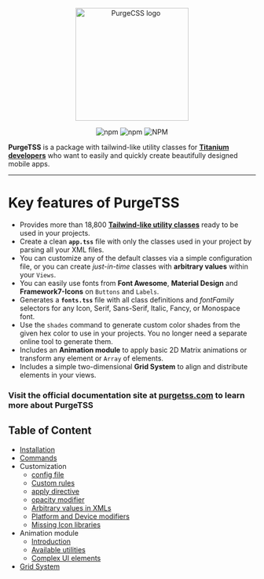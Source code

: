 <p align="center">
	<img src="https://codigomovil.mx/images/logotipo-purgetss-gris.svg" height="230" width="230" alt="PurgeCSS logo"/>
</p>

<div align="center">

![npm](https://img.shields.io/npm/dm/purgetss)
![npm](https://img.shields.io/npm/v/purgetss)
![NPM](https://img.shields.io/npm/l/purgetss)

</div>

**PurgeTSS** is a package with tailwind-like utility classes for **[Titanium developers](https://tidev.io/)** who want to easily and quickly create beautifully designed mobile apps.

---

# Key features of PurgeTSS

- Provides more than 18,800 **[Tailwind-like utility classes](https://tailwindcss.com/)** ready to be used in your projects.
- Create a clean **`app.tss`** file with only the classes used in your project by parsing all your XML files.
- You can customize any of the default classes via a simple configuration file, or you can create *just-in-time* classes with **arbitrary values** within your `Views`.
- You can easily use fonts from **Font Awesome**, **Material Design** and **Framework7-Icons** on `Buttons` and `Labels`.
- Generates a **`fonts.tss`** file with all class definitions and *fontFamily* selectors for any Icon, Serif, Sans-Serif, Italic, Fancy, or Monospace font.
- Use the `shades` command to generate custom color shades from the given hex color to use in your projects. You no longer need a separate online tool to generate them.
- Includes an **Animation module** to apply basic 2D Matrix animations or transform any element or `Array` of elements.
- Includes a simple two-dimensional **Grid System** to align and distribute elements in your views.

### Visit the official documentation site at [purgetss.com](https://purgetss.com) to learn more about PurgeTSS

## Table of Content

- [Installation](https://purgetss.com/docs/installation)
- [Commands](https://purgetss.com/docs/commands)
- Customization
  - [config file](https://purgetss.com/docs/customization/the-config-file)
  - [Custom rules](https://purgetss.com/docs/customization/custom-rules)
  - [apply directive](https://purgetss.com/docs/customization/the-apply-directive)
  - [opacity modifier](https://purgetss.com/docs/customization/the-opacity-modifier)
  - [Arbitrary values in XMLs](https://purgetss.com/docs/customization/arbitrary-values)
  - [Platform and Device modifiers](https://purgetss.com/docs/customization/platform-and-device-modifiers)
  - [Missing Icon libraries](https://purgetss.com/docs/customization/missing-icon-libraries)
- Animation module
  - [Introduction](https://purgetss.com/docs/animation-module/introduction)
  - [Available utilities](https://purgetss.com/docs/animation-module/available-utilities)
  - [Complex UI elements](https://purgetss.com/docs/animation-module/complex-ui-elements)
- [Grid System](https://purgetss.com/docs/grid-system)
